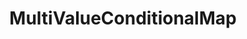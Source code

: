 ---
optionsClassName: MultiValueConditionalMapOptions
optionsClassFullName: MigrationTools.Tools.MultiValueConditionalMapOptions
configurationSamples:
- name: defaults
  description: 
  code: >-
    {
      "MigrationTools": {
        "CommonTools": {
          "FieldMappingTool": {
            "FieldMaps": {
              "MultiValueConditionalMap": []
            }
          }
        }
      }
    }
  sampleFor: MigrationTools.Tools.MultiValueConditionalMapOptions
- name: sample
  description: 
  code: >-
    {
      "MigrationTools": {
        "CommonTools": {
          "FieldMappingTool": {
            "FieldMaps": {
              "MultiValueConditionalMap": []
            }
          }
        }
      }
    }
  sampleFor: MigrationTools.Tools.MultiValueConditionalMapOptions
- name: classic
  description: 
  code: >-
    {
      "$type": "MultiValueConditionalMapOptions",
      "sourceFieldsAndValues": null,
      "targetFieldsAndValues": null,
      "ApplyTo": []
    }
  sampleFor: MigrationTools.Tools.MultiValueConditionalMapOptions
description: missng XML code comments
className: MultiValueConditionalMap
typeName: FieldMaps
architecture: 
options:
- parameterName: ApplyTo
  type: List
  description: missng XML code comments
  defaultValue: missng XML code comments
- parameterName: sourceFieldsAndValues
  type: Dictionary
  description: missng XML code comments
  defaultValue: missng XML code comments
- parameterName: targetFieldsAndValues
  type: Dictionary
  description: missng XML code comments
  defaultValue: missng XML code comments
status: missng XML code comments
processingTarget: missng XML code comments
classFile: /src/MigrationTools.Clients.AzureDevops.ObjectModel/Tools/FieldMappingTool/FieldMaps/MultiValueConditionalMap.cs
optionsClassFile: /src/MigrationTools/Tools/FieldMappingTool/FieldMaps/MultiValueConditionalMapOptions.cs

redirectFrom:
- /Reference/FieldMaps/MultiValueConditionalMapOptions/
layout: reference
toc: true
permalink: /Reference/FieldMaps/MultiValueConditionalMap/
title: MultiValueConditionalMap
categories:
- FieldMaps
- 
topics:
- topic: notes
  path: /docs/Reference/FieldMaps/MultiValueConditionalMap-notes.md
  exists: false
  markdown: ''
- topic: introduction
  path: /docs/Reference/FieldMaps/MultiValueConditionalMap-introduction.md
  exists: false
  markdown: ''

---